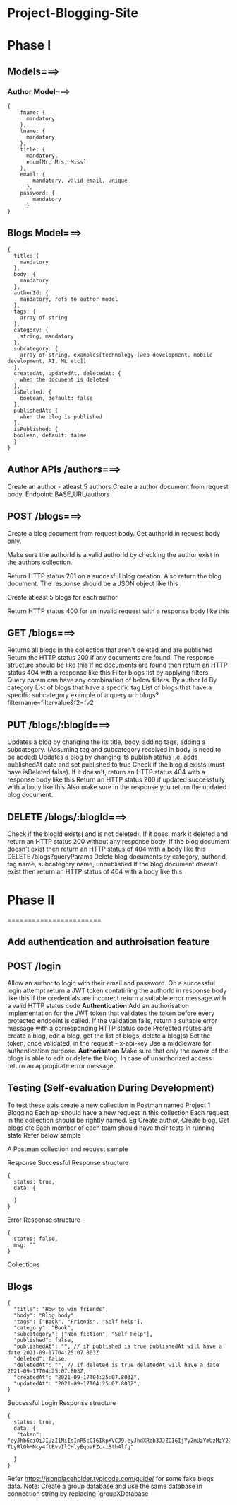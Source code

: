 # Project-Blogging-Site

# Phase I
## Models===>

### Author Model===>
```
{ 
    fname: {
      mandatory
    }, 
    lname: {
      mandatory
    }, 
    title: {
      mandatory, 
      enum[Mr, Mrs, Miss]
    }, 
    email: {
        mandatory, valid email, unique
      }, 
    password: {
        mandatory
      } 
}
```

## Blogs Model===>
```
{ 
  title: {
    mandatory
  }, 
  body: {
    mandatory
  }, 
  authorId: {
    mandatory, refs to author model
  }, 
  tags: {
    array of string
  }, 
  category: {
    string, mandatory
  }, 
  subcategory: {
    array of string, examples[technology-[web development, mobile development, AI, ML etc]] 
  }, 
  createdAt, updatedAt, deletedAt: {
    when the document is deleted
  }, 
  isDeleted: {
    boolean, default: false
  }, 
  publishedAt: {
    when the blog is published
  }, 
  isPublished: {
  boolean, default: false
  }
}
```

## Author APIs /authors===>
Create an author - atleast 5 authors
Create a author document from request body. Endpoint: BASE_URL/authors

## POST /blogs===>
Create a blog document from request body. Get authorId in request body only.

Make sure the authorId is a valid authorId by checking the author exist in the authors collection.

Return HTTP status 201 on a succesful blog creation. Also return the blog document. The response should be a JSON object like this

Create atleast 5 blogs for each author

Return HTTP status 400 for an invalid request with a response body like this

## GET /blogs===>
Returns all blogs in the collection that aren't deleted and are published
Return the HTTP status 200 if any documents are found. The response structure should be like this
If no documents are found then return an HTTP status 404 with a response like this
Filter blogs list by applying filters. Query param can have any combination of below filters.
By author Id
By category
List of blogs that have a specific tag
List of blogs that have a specific subcategory example of a query url: blogs?filtername=filtervalue&f2=fv2

## PUT /blogs/:blogId===>
Updates a blog by changing the its title, body, adding tags, adding a subcategory. (Assuming tag and subcategory received in body is need to be added)
Updates a blog by changing its publish status i.e. adds publishedAt date and set published to true
Check if the blogId exists (must have isDeleted false). If it doesn't, return an HTTP status 404 with a response body like this
Return an HTTP status 200 if updated successfully with a body like this
Also make sure in the response you return the updated blog document.

## DELETE /blogs/:blogId===>
Check if the blogId exists( and is not deleted). If it does, mark it deleted and return an HTTP status 200 without any response body.
If the blog document doesn't exist then return an HTTP status of 404 with a body like this
DELETE /blogs?queryParams
Delete blog documents by category, authorid, tag name, subcategory name, unpublished
If the blog document doesn't exist then return an HTTP status of 404 with a body like this



# Phase II
=======================

## Add authentication and authroisation feature

## POST /login
Allow an author to login with their email and password. On a successful login attempt return a JWT token contatining the authorId in response body like this
If the credentials are incorrect return a suitable error message with a valid HTTP status code
**Authentication**
Add an authorisation implementation for the JWT token that validates the token before every protected endpoint is called. If the validation fails, return a suitable error message with a corresponding HTTP status code
Protected routes are create a blog, edit a blog, get the list of blogs, delete a blog(s)
Set the token, once validated, in the request - x-api-key
Use a middleware for authentication purpose.
**Authorisation**
Make sure that only the owner of the blogs is able to edit or delete the blog.
In case of unauthorized access return an appropirate error message.

## Testing (Self-evaluation During Development)
To test these apis create a new collection in Postman named Project 1 Blogging
Each api should have a new request in this collection
Each request in the collection should be rightly named. Eg Create author, Create blog, Get blogs etc
Each member of each team should have their tests in running state
Refer below sample

A Postman collection and request sample

Response
Successful Response structure
```
{
  status: true,
  data: {

  }
}
```

Error Response structure
```
{
  status: false,
  msg: ""
}
```

Collections

## Blogs
```
{
  "title": "How to win friends",
  "body": "Blog body",
  "tags": ["Book", "Friends", "Self help"],
  "category": "Book",
  "subcategory": ["Non fiction", "Self Help"],
  "published": false,
  "publishedAt": "", // if published is true publishedAt will have a date 2021-09-17T04:25:07.803Z
  "deleted": false,
  "deletedAt": "", // if deleted is true deletedAt will have a date 2021-09-17T04:25:07.803Z,
  "createdAt": "2021-09-17T04:25:07.803Z",
  "updatedAt": "2021-09-17T04:25:07.803Z",
}
```

Successful Login Response structure
```
{
  status: true,
  data: {
   "token": "eyJhbGciOiJIUzI1NiIsInR5cCI6IkpXVCJ9.eyJhdXRob3JJZCI6IjYyZmUzYmUzMzY2ZmFkNDZjY2Q1MzI3ZiIsImlhdCI6MTY2MDgzMDA4MywiZXhwIjoxNjYwODY2MDgzfQ.mSo-TLyRlGhMNcy4ftEvvIlCHlyEqpaFZc-iBth4lfg"

  }
}
```

Refer https://jsonplaceholder.typicode.com/guide/ for some fake blogs data.
Note: Create a group database and use the same database in connection string by replacing `groupXDatabase
